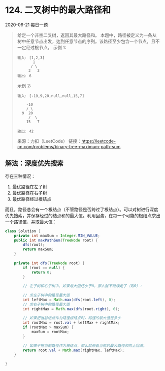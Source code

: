 # 124. 二叉树中的最大路径和

2020-06-21 每日一题

> 给定一个非空二叉树，返回其最大路径和。
> 本题中，路径被定义为一条从树中任意节点出发，达到任意节点的序列。该路径至少包含一个节点，且不一定经过根节点。
> 示例 1:
> ```
> 输入: [1,2,3]
>        1
>       / \
>      2   3
> 输出: 6
> ```
> 示例 2:
> ```
> 输入: [-10,9,20,null,null,15,7]
> 
>     -10
>     / \
>   9  20
>      /  \
>     15   7
> 
> 输出: 42
> ```
> 来源：力扣（LeetCode）
> 链接：https://leetcode-cn.com/problems/binary-tree-maximum-path-sum

## 解法：深度优先搜索
存在三种情况：
1. 最优路径在左子树
2. 最优路径在右子树
3. 最优路径经过根结点

而且，路径总会有一个根结点（不管路径是否跨过了根结点）。可以对树进行深度优先搜索，并保存经过的结点和的最大值。利用回溯，在每一个可能的根结点求出一个路径值，并取最大值：

```java
class Solution {
    private int maxSum = Integer.MIN_VALUE;
    public int maxPathSum(TreeNode root) {
        dfs(root);
        return maxSum;
    }
    
    private int dfs(TreeNode root) {
        if (root == null) {
            return 0;
        }
        
        // 左子树和右子树中，如果最大值还小于0，那么就不继续走了（取0）:
        
        // 求左子树中的路径最大值
        int leftMax = Math.max(dfs(root.left), 0);
        // 求右子树中的路径最大值
        int rightMax = Math.max(dfs(root.right), 0);
        
        // 如果把当前结点作为路径根结点时，路径的最大值是多少
        int rootMax = root.val + leftMax + rightMax;
        if (rootMax > maxSum) {
            maxSum = rootMax;
        }
        
        // 如果不把当前路径作为根结点，那么就带着当前的最大路径和向上回溯。
        return root.val + Math.max(rightMax, leftMax);
    }
    
}
```

